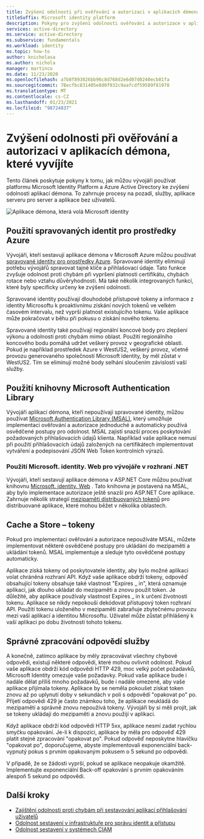```yaml
---
title: Zvýšení odolnosti při ověřování a autorizaci v aplikacích démona, které vyvíjíte
titleSuffix: Microsoft identity platform
description: Pokyny pro zvýšení odolnosti ověřování a autorizace v aplikaci démona pomocí platformy Microsoft Identity Platform
services: active-directory
ms.service: active-directory
ms.subservice: fundamentals
ms.workload: identity
ms.topic: how-to
author: knicholasa
ms.author: nichola
manager: martinco
ms.date: 11/23/2020
ms.openlocfilehash: a7b8f893026bb96c8d768d2e6d07d0240ecb81fa
ms.sourcegitcommit: 78ecfbc831405e8d0f932c9aafcdf59589f81978
ms.translationtype: MT
ms.contentlocale: cs-CZ
ms.lasthandoff: 01/23/2021
ms.locfileid: "98724837"
---
```

# <a name="increase-the-resilience-of-authentication-and-authorization-in-daemon-applications-you-develop"></a>Zvýšení odolnosti při ověřování a autorizaci v aplikacích démona, které vyvíjíte

Tento článek poskytuje pokyny k tomu, jak můžou vývojáři používat platformu Microsoft Identity Platform a Azure Active Directory ke zvýšení odolnosti aplikací démona. To zahrnuje procesy na pozadí, služby, aplikace serveru pro server a aplikace bez uživatelů.

![Aplikace démona, která volá Microsoft identity](media/resilience-daemon-app/calling-microsoft-identity.png)

## <a name="use-managed-identities-for-azure-resources"></a>Použití spravovaných identit pro prostředky Azure

Vývojáři, kteří sestavují aplikace démona v Microsoft Azure můžou používat [spravované identity pro prostředky Azure](../managed-identities-azure-resources/overview.md). Spravované identity eliminují potřebu vývojářů spravovat tajné klíče a přihlašovací údaje. Tato funkce zvyšuje odolnost proti chybám při vypršení platnosti certifikátu, chybách rotace nebo vztahu důvěryhodnosti. Má také několik integrovaných funkcí, které byly specificky určeny ke zvýšení odolnosti.

Spravované identity používají dlouhodobé přístupové tokeny a informace z identity Microsoftu k proaktivnímu získání nových tokenů ve velkém časovém intervalu, než vyprší platnost existujícího tokenu. Vaše aplikace může pokračovat v běhu při pokusu o získání nového tokenu.

Spravované identity také používají regionální koncové body pro zlepšení výkonu a odolnosti proti chybám mimo oblast. Použití regionálního koncového bodu pomáhá udržet veškerý provoz v geografické oblasti. Pokud je například prostředek Azure v WestUS2, veškerý provoz, včetně provozu generovaného společností Microsoft identity, by měl zůstat v WestUS2. Tím se eliminují možné body selhání sloučením závislostí vaší služby.

## <a name="use-the-microsoft-authentication-library"></a>Použití knihovny Microsoft Authentication Library

Vývojáři aplikací démona, kteří nepoužívají spravované identity, můžou používat [Microsoft Authentication Library (MSAL)](../develop/msal-overview.md), který umožňuje implementaci ověřování a autorizace jednoduché a automaticky používá osvědčené postupy pro odolnost. MSAL zajistí snazší proces poskytování požadovaných přihlašovacích údajů klienta. Například vaše aplikace nemusí při použití přihlašovacích údajů založených na certifikátech implementovat vytváření a podepisování JSON Web Token kontrolních výrazů.

### <a name="use-microsoftidentityweb-for-net-developers"></a>Použití Microsoft. identity. Web pro vývojáře v rozhraní .NET

Vývojáři, kteří sestavují aplikace démona v ASP.NET Core můžou používat knihovnu [Microsoft. identity. Web](../develop/microsoft-identity-web.md) . Tato knihovna je postavená na MSAL, aby bylo implementace autorizace ještě snazší pro ASP.NET Core aplikace. Zahrnuje několik strategií [mezipaměti distribuovaných tokenů](https://github.com/AzureAD/microsoft-identity-web/wiki/token-cache-serialization#distributed-token-cache) pro distribuované aplikace, které mohou běžet v několika oblastech.

## <a name="cache-and-store-tokens"></a>Cache a Store – tokeny

Pokud pro implementaci ověřování a autorizace nepoužíváte MSAL, můžete implementovat některé osvědčené postupy pro ukládání do mezipaměti a ukládání tokenů. MSAL implementuje a sleduje tyto osvědčené postupy automaticky.

Aplikace získá tokeny od poskytovatele identity, aby bylo možné aplikaci volat chráněná rozhraní API. Když vaše aplikace obdrží tokeny, odpověď obsahující tokeny obsahuje také vlastnost "Expires \_ in", která oznamuje aplikaci, jak dlouho ukládat do mezipaměti a znovu použít token. Je důležité, aby aplikace používaly vlastnost Expires \_ in k určení životnosti tokenu. Aplikace se nikdy nepokouší dekódovat přístupový token rozhraní API. Použití tokenu uloženého v mezipaměti zabraňuje zbytečnému provozu mezi vaší aplikací a identitou Microsoftu. Uživatel může zůstat přihlášený k vaší aplikaci po dobu životnosti tohoto tokenu.

## <a name="properly-handle-service-responses"></a>Správné zpracování odpovědí služby

A konečně, zatímco aplikace by měly zpracovávat všechny chybové odpovědi, existují některé odpovědi, které mohou ovlivnit odolnost. Pokud vaše aplikace obdrží kód odpovědi HTTP 429, moc velký počet požadavků, Microsoft Identity omezuje vaše požadavky. Pokud vaše aplikace bude i nadále dělat příliš mnoho požadavků, bude i nadále omezené, aby vaše aplikace přijímala tokeny. Aplikace by se neměla pokoušet získat token znovu až po uplynutí doby v sekundách v poli s odpovědí "opakovat po" po. Přijetí odpovědi 429 je často známkou toho, že aplikace neukládá do mezipaměti a správně znovu nepoužívá tokeny. Vývojáři by si měli projít, jak se tokeny ukládají do mezipaměti a znovu použijí v aplikaci.

Když aplikace obdrží kód odpovědi HTTP 5xx, aplikace nesmí zadat rychlou smyčku opakování. Je-li k dispozici, aplikace by měla pro odpověď 429 platit stejné zpracování "opakovat po". Pokud odpověď neposkytne hlavičku "opakovat po", doporučujeme, abyste implementovali exponenciální back-vypnutý pokus s prvním opakovaným pokusem o 5 sekund po odpovědi.

V případě, že se žádosti vyprší, pokud se aplikace neopakuje okamžitě. Implementujte exponenciální Back-off opakování s prvním opakováním alespoň 5 sekund po odpovědi.

## <a name="next-steps"></a>Další kroky

- [Zajištění odolnosti proti chybám při sestavování aplikací přihlašování uživatelů](resilience-client-app.md)
- [Odolnost sestavení v infrastruktuře pro správu identit a přístupu](resilience-in-infrastructure.md)
- [Odolnost sestavení v systémech CIAM](resilience-b2c.md)
